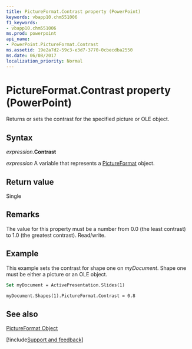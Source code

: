```yaml
---
title: PictureFormat.Contrast property (PowerPoint)
keywords: vbapp10.chm551006
f1_keywords:
- vbapp10.chm551006
ms.prod: powerpoint
api_name:
- PowerPoint.PictureFormat.Contrast
ms.assetid: 19e2a7d2-59c3-e3d7-3770-0cbecdba2550
ms.date: 06/08/2017
localization_priority: Normal
---
```



# PictureFormat.Contrast property (PowerPoint)

Returns or sets the contrast for the specified picture or OLE object.


## Syntax

_expression_.**Contrast**

 _expression_ A variable that represents a [PictureFormat](./PowerPoint.PictureFormat.md) object.


## Return value

Single


## Remarks

The value for this property must be a number from 0.0 (the least contrast) to 1.0 (the greatest contrast). Read/write.


## Example

This example sets the contrast for shape one on  _myDocument_. Shape one must be either a picture or an OLE object.


```vb
Set myDocument = ActivePresentation.Slides(1)

myDocument.Shapes(1).PictureFormat.Contrast = 0.8
```


## See also


[PictureFormat Object](PowerPoint.PictureFormat.md)

[!include[Support and feedback](~/includes/feedback-boilerplate.md)]